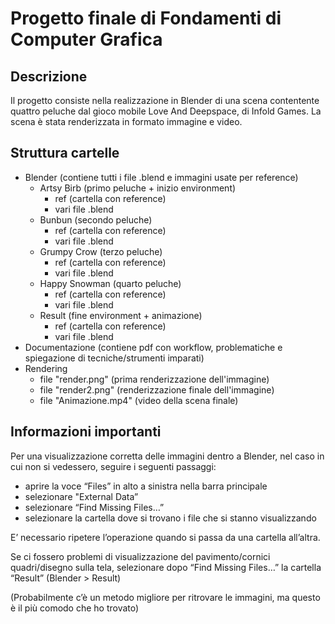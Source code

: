 # Progetto finale di Fondamenti di Computer Grafica

## Descrizione

Il progetto consiste nella realizzazione in Blender di una scena contentente quattro peluche dal gioco mobile Love And Deepspace, di Infold Games.
La scena è stata renderizzata in formato immagine e video.

## Struttura cartelle

- Blender (contiene tutti i file .blend e immagini usate per reference)
  - Artsy Birb (primo peluche + inizio environment)
    - ref (cartella con reference)
    - vari file .blend
  - Bunbun (secondo peluche)
    - ref (cartella con reference)
    - vari file .blend
  - Grumpy Crow (terzo peluche)
    - ref (cartella con reference)
    - vari file .blend
  - Happy Snowman (quarto peluche)
    - ref (cartella con reference)
    - vari file .blend
  - Result (fine environment + animazione)
    - ref (cartella con reference)
    - vari file .blend
- Documentazione (contiene pdf con workflow, problematiche e spiegazione di tecniche/strumenti imparati)
- Rendering
  - file "render.png" (prima renderizzazione dell'immagine)
  - file "render2.png" (renderizzazione finale dell'immagine)
  - file "Animazione.mp4" (video della scena finale)

## Informazioni importanti

Per una visualizzazione corretta delle immagini dentro a Blender, nel caso in cui non si vedessero, seguire i seguenti passaggi:
- aprire la voce “Files” in alto a sinistra nella barra principale
- selezionare "External Data”
- selezionare “Find Missing Files…”
- selezionare la cartella dove si trovano i file che si stanno visualizzando

E’ necessario ripetere l’operazione quando si passa da una cartella all’altra.

Se ci fossero problemi di visualizzazione del pavimento/cornici quadri/disegno sulla tela, selezionare dopo “Find Missing Files…” la cartella “Result” (Blender > Result)

(Probabilmente c’è un metodo migliore per ritrovare le immagini, ma questo è il più comodo che ho trovato)
